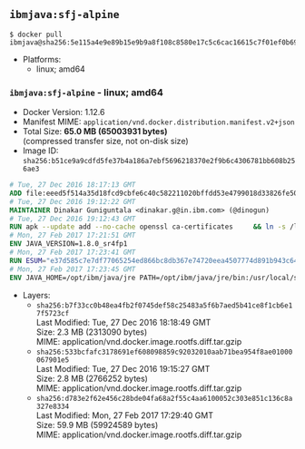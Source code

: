 ## `ibmjava:sfj-alpine`

```console
$ docker pull ibmjava@sha256:5e115a4e9e89b15e9b9a8f108c8580e17c5c6cac16615c7f01ef0b69ce20c525
```

-	Platforms:
	-	linux; amd64

### `ibmjava:sfj-alpine` - linux; amd64

-	Docker Version: 1.12.6
-	Manifest MIME: `application/vnd.docker.distribution.manifest.v2+json`
-	Total Size: **65.0 MB (65003931 bytes)**  
	(compressed transfer size, not on-disk size)
-	Image ID: `sha256:b51ce9a9cdfd5fe37b4a186a7ebf5696218370e2f9b6c4306781bb608b256ae3`

```dockerfile
# Tue, 27 Dec 2016 18:17:13 GMT
ADD file:eeed5f514a35d18fcd9cbfe6c40c582211020bffdd53e4799018d33826fe5067 in / 
# Tue, 27 Dec 2016 19:12:22 GMT
MAINTAINER Dinakar Guniguntala <dinakar.g@in.ibm.com> (@dinogun)
# Tue, 27 Dec 2016 19:12:43 GMT
RUN apk --update add --no-cache openssl ca-certificates     && ln -s /lib /lib64     && GLIBC_VER="2.23-r3"     && ALPINE_GLIBC_REPO="https://github.com/sgerrand/alpine-pkg-glibc/releases/download"     && wget -q -O /tmp/$GLIBC_VER.apk $ALPINE_GLIBC_REPO/$GLIBC_VER/glibc-$GLIBC_VER.apk     && apk add --allow-untrusted /tmp/$GLIBC_VER.apk     && apk --update add xz     && wget -q -O /tmp/gcc-libs.tar.xz https://www.archlinux.org/packages/core/x86_64/gcc-libs/download     && tar -xvJf /tmp/gcc-libs.tar.xz -C /tmp usr/lib/libgcc_s.so.1 usr/lib/libgcc_s.so     && mv /tmp/usr/lib/libgcc* /usr/glibc-compat/lib     && rm -rf /tmp/$GLIBC_VER.apk /tmp/usr /tmp/gcc-libs.tar.xz /var/cache/apk/*
# Mon, 27 Feb 2017 17:21:51 GMT
ENV JAVA_VERSION=1.8.0_sr4fp1
# Mon, 27 Feb 2017 17:23:41 GMT
RUN ESUM="e37d585c7e7df77065254ed866bc8db367e74720eea4507774d891b943c6428f"     && BASE_URL="https://public.dhe.ibm.com/ibmdl/export/pub/systems/cloud/runtimes/java/meta/"     && YML_FILE="sfj/linux/x86_64/index.yml"     && wget -q -U UA_IBM_JAVA_Docker -O /tmp/index.yml $BASE_URL/$YML_FILE     && JAVA_URL=$(cat /tmp/index.yml | sed -n '/'$JAVA_VERSION'/{n;p}' | sed -n 's/\s*uri:\s//p' | tr -d '\r')     && wget -q -U UA_IBM_JAVA_Docker -O /tmp/ibm-java.bin $JAVA_URL     && echo "$ESUM  /tmp/ibm-java.bin" | sha256sum -c -     && echo "INSTALLER_UI=silent" > /tmp/response.properties     && echo "USER_INSTALL_DIR=/opt/ibm/java" >> /tmp/response.properties     && echo "LICENSE_ACCEPTED=TRUE" >> /tmp/response.properties     && mkdir -p /opt/ibm     && chmod +x /tmp/ibm-java.bin     && /tmp/ibm-java.bin -i silent -f /tmp/response.properties     && rm -f /tmp/response.properties     && rm -f /tmp/index.yml     && rm -f /tmp/ibm-java.bin
# Mon, 27 Feb 2017 17:23:45 GMT
ENV JAVA_HOME=/opt/ibm/java/jre PATH=/opt/ibm/java/jre/bin:/usr/local/sbin:/usr/local/bin:/usr/sbin:/usr/bin:/sbin:/bin
```

-	Layers:
	-	`sha256:b7f33cc0b48ea4fb2f0745def58c25483a5f6b7aed5b41ce8f1cb6e17f5723cf`  
		Last Modified: Tue, 27 Dec 2016 18:18:49 GMT  
		Size: 2.3 MB (2313090 bytes)  
		MIME: application/vnd.docker.image.rootfs.diff.tar.gzip
	-	`sha256:533bcfafc3178691ef608098859c92032010aab71bea954f8ae01000067901e5`  
		Last Modified: Tue, 27 Dec 2016 19:15:27 GMT  
		Size: 2.8 MB (2766252 bytes)  
		MIME: application/vnd.docker.image.rootfs.diff.tar.gzip
	-	`sha256:d783e2f62e456c28bde04fa68a2f55c4aa6100052c303e851c136c8a327e8334`  
		Last Modified: Mon, 27 Feb 2017 17:29:40 GMT  
		Size: 59.9 MB (59924589 bytes)  
		MIME: application/vnd.docker.image.rootfs.diff.tar.gzip
